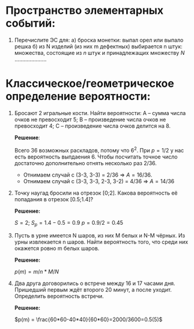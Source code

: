 # Пространство элементарных событий:
1. Перечислите ЭС для: 
а) броска монетки: выпал орел или выпало решка
б) из N изделий (из них m дефектных) выбирается n штук: множества, состоящие из $n$ штук и принадлежащих множеству $N$
.....................

# Классическое/геометрическое определение вероятности:
1. Бросают 2 игральные кости. Найти вероятности: A – сумма числа очков не превосходит 5; B – произведение числа очков не превосходит 4; C – произведение числа очков делится на 8.
	
	**Решение**:
	
	Всего 36 возможных раскладов, потому что $6^2$. При $p = 1/2$ у нас есть вероятность выпдаения $6$. Чтобы посчитать точное число достаточно дополнительно отнять несколько раз $2/36$.
	- Отнимаем случай с (3-3, 3-3) = $2/36$ $\Rightarrow$ $А = 16/36$.
	- Отнимаем случай с (3-3, 3-3, 2-3, 3-2) = $4/36$ $\Rightarrow$ $A = 14/36$
2. Точку наугад бросили на отрезок [0;2]. Какова вероятность её попадания в отрезок [0.5;1.4]?

	**Решение:**

	$S = 2$;
	$S_{p} = 1.4-0.5 = 0.9$
	$p = 0.9 / 2 = 0.45$
3. Пусть в урне имеется N шаров, из них M белых и N-M чёрных. Из урны извлекается n шаров. Найти вероятность того, что среди них окажется ровно m белых шаров.

	**Решение:**

	$p(m) = m/n * M/N$ 

4. Два друга договорились о встрече между 16 и 17 часами дня. Пришедший первым ждёт второго 20 минут, а после уходит. Определить вероятность встречи.

	**Решение:**

	$p(m) = \frac{60*60-40*40}{60*60}=2000/3600=0.5(5)$